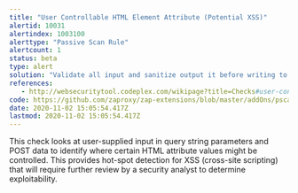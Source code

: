 ```yaml
---
title: "User Controllable HTML Element Attribute (Potential XSS)"
alertid: 10031
alertindex: 1003100
alerttype: "Passive Scan Rule"
alertcount: 1
status: beta
type: alert
solution: "Validate all input and sanitize output it before writing to any HTML attributes."
references:
   - http://websecuritytool.codeplex.com/wikipage?title=Checks#user-controlled-html-attribute
code: https://github.com/zaproxy/zap-extensions/blob/master/addOns/pscanrulesBeta/src/main/java/org/zaproxy/zap/extension/pscanrulesBeta/UserControlledHTMLAttributesScanRule.java
date: 2020-11-02 15:05:54.417Z
lastmod: 2020-11-02 15:05:54.417Z
---
```

This check looks at user-supplied input in query string parameters and POST data to identify where certain HTML attribute values might be controlled. This provides hot-spot detection for XSS (cross-site scripting) that will require further review by a security analyst to determine exploitability.
